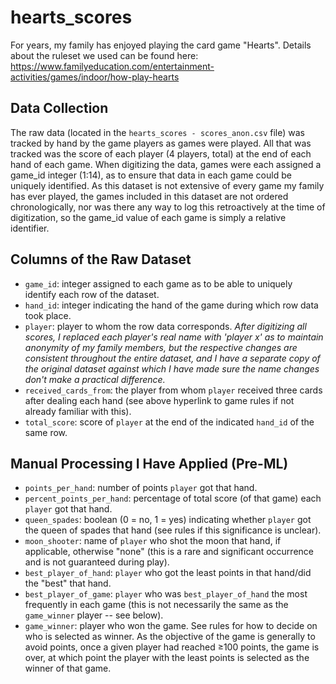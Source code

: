 # hearts_scores
For years, my family has enjoyed playing the card game "Hearts". Details about the ruleset we used can be found here:
https://www.familyeducation.com/entertainment-activities/games/indoor/how-play-hearts

## Data Collection
The raw data (located in the `hearts_scores - scores_anon.csv` file) was tracked by hand by the game players as games were played. All that was tracked was the score of each player (4 players, total) at the end of each hand of each game. When digitizing the data, games were each assigned a game_id integer (1:14), as to ensure that data in each game could be uniquely identified. As this dataset is not extensive of every game my family has ever played, the games included in this dataset are not ordered chronologically, nor was there any way to log this retroactively at the time of digitization, so the game_id value of each game is simply a relative identifier.

## Columns of the Raw Dataset
- `game_id`: integer assigned to each game as to be able to uniquely identify each row of the dataset.
- `hand_id`: integer indicating the hand of the game during which row data took place.
- `player`: player to whom the row data corresponds. *After digitizing all scores, I replaced each player's real name with 'player x' as to maintain anonymity of my family members, but the respective changes are consistent throughout the entire dataset, and I have a separate copy of the original dataset against which I have made sure the name changes don't make a practical difference.*
- `received_cards_from`: the player from whom `player` received three cards after dealing each hand (see above hyperlink to game rules if not already familiar with this).
- `total_score`: score of `player` at the end of the indicated `hand_id` of the same row.

## Manual Processing I Have Applied (Pre-ML)
- `points_per_hand`: number of points `player` got that hand.
- `percent_points_per_hand`: percentage of total score (of that game) each `player` got that hand.
- `queen_spades`: boolean (0 = no, 1 = yes) indicating whether `player` got the queen of spades that hand (see rules if this significance is unclear).
- `moon_shooter`: name of `player` who shot the moon that hand, if applicable, otherwise "none" (this is a rare and significant occurrence and is not guaranteed during play).
- `best_player_of_hand`: `player` who got the least points in that hand/did the "best" that hand.
- `best_player_of_game`: `player` who was `best_player_of_hand` the most frequently in each game (this is not necessarily the same as the `game_winner` player -- see below).
- `game_winner`: player who won the game. See rules for how to decide on who is selected as winner. As the objective of the game is generally to avoid points, once a given player had reached ≥100 points, the game is over, at which point the player with the least points is selected as the winner of that game.